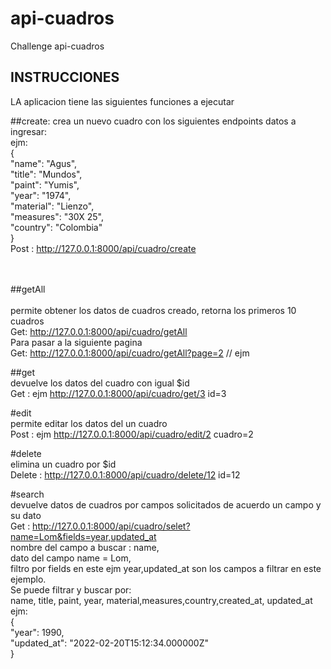 # api-cuadros
Challenge api-cuadros
## INSTRUCCIONES 

LA aplicacion tiene las siguientes funciones a ejecutar

##create: 
crea un nuevo cuadro con los siguientes endpoints datos a ingresar:<br>
ejm:<br>
{<br>
"name": "Agus",<br>
"title": "Mundos",<br>
"paint": "Yumis",<br>
"year": "1974",<br>
"material": "Lienzo",<br>
"measures": "30X 25",<br>
"country": "Colombia"<br>
}<br>
Post : http://127.0.0.1:8000/api/cuadro/create <br><br><br>

##getAll <br><br>
permite obtener los datos de cuadros creado, retorna los primeros 10 cuadros<br>
Get: http://127.0.0.1:8000/api/cuadro/getAll<br>
Para pasar a la siguiente pagina<br>
Get: http://127.0.0.1:8000/api/cuadro/getAll?page=2 // ejm <br>

##get<br>
devuelve los datos del cuadro con igual $id<br>
Get : ejm http://127.0.0.1:8000/api/cuadro/get/3 id=3<br>

#edit<br>
permite editar los datos del un cuadro<br>
Post : ejm http://127.0.0.1:8000/api/cuadro/edit/2 cuadro=2<br>

#delete<br>
elimina un cuadro por $id <br>
Delete : http://127.0.0.1:8000/api/cuadro/delete/12 id=12 <br>

#search<br>
devuelve datos de cuadros por campos solicitados de acuerdo un campo y su dato<br>
Get : http://127.0.0.1:8000/api/cuadro/selet?name=Lom&fields=year,updated_at <br>
nombre del campo a buscar : name,<br>
dato del campo  name = Lom,<br>
filtro por fields en este ejm year,updated_at son los campos a filtrar en este ejemplo.<br>
Se puede filtrar y buscar por:<br>
name, title, paint, year, material,measures,country,created_at, updated_at<br>
ejm:<br>
        {<br>
            "year": 1990,<br>
            "updated_at": "2022-02-20T15:12:34.000000Z"<br>
        }<br>
